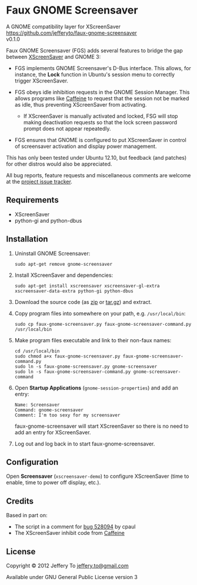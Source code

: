 # Faux GNOME Screensaver #

A GNOME compatibility layer for XScreenSaver  
<https://github.com/jefferyto/faux-gnome-screensaver>  
v0.1.0

Faux GNOME Screensaver (FGS) adds several features to bridge the gap
between [XScreenSaver][] and GNOME 3:

*   FGS implements GNOME Screensaver's D-Bus interface. This allows, for
    instance, the **Lock** function in Ubuntu's session menu to
    correctly trigger XScreenSaver.

*   FGS obeys idle inhibition requests in the GNOME Session Manager.
    This allows programs like [Caffeine][] to request that the session
    not be marked as idle, thus preventing XScreenSaver from activating.

    *   If XScreenSaver is manually activated and locked, FSG will stop
        making deactivation requests so that the lock screen password
        prompt does not appear repeatedly.

*   FGS ensures that GNOME is configured to put XScreenSaver in control
    of screensaver activation and display power management.

This has only been tested under Ubuntu 12.10, but feedback (and patches)
for other distros would also be appreciated.

All bug reports, feature requests and miscellaneous comments are welcome
at the [project issue tracker][].

## Requirements ##

*   XScreenSaver
*   python-gi and python-dbus

## Installation ##

1.  Uninstall GNOME Screensaver:

        sudo apt-get remove gnome-screensaver

2.  Install XScreenSaver and dependencies:

        sudo apt-get install xscreensaver xscreensaver-gl-extra xscreensaver-data-extra python-gi python-dbus

3.  Download the source code (as [zip][] or [tar.gz][]) and extract.

4.  Copy program files into somewhere on your path, e.g.
    `/usr/local/bin`:

        sudo cp faux-gnome-screensaver.py faux-gnome-screensaver-command.py /usr/local/bin

5.  Make program files executable and link to their non-faux names:

        cd /usr/local/bin
        sudo chmod a+x faux-gnome-screensaver.py faux-gnome-screensaver-command.py
        sudo ln -s faux-gnome-screensaver.py gnome-screensaver
        sudo ln -s faux-gnome-screensaver-command.py gnome-screensaver-command

6.  Open **Startup Applications** (`gnome-session-properties`) and add
    an entry:

        Name: Screensaver
        Command: gnome-screensaver
        Comment: I'm too sexy for my screensaver

    faux-gnome-screensaver will start XScreenSaver so there is no need
    to add an entry for XScreenSaver.

7.  Log out and log back in to start faux-gnome-screensaver.

## Configuration ##

Open **Screensaver** (`xscreensaver-demo`) to configure XScreenSaver
(time to enable, time to power off display, etc.).

## Credits ##

Based in part on:

*   The script in a comment for [bug 528094][] by cpaul
*   The XScreenSaver inhibit code from [Caffeine][]

## License ##

Copyright &copy; 2012 Jeffery To <jeffery.to@gmail.com>

Available under GNU General Public License version 3


[project issue tracker]: https://github.com/jefferyto/faux-gnome-screensaver/issues
[zip]: https://github.com/jefferyto/faux-gnome-screensaver/zipball/master
[tar.gz]: https://github.com/jefferyto/faux-gnome-screensaver/tarball/master
[XScreenSaver]: http://www.jwz.org/xscreensaver/
[Caffeine]: https://launchpad.net/caffeine
[bug 528094]: https://bugs.launchpad.net/indicator-session/+bug/528094/comments/31
